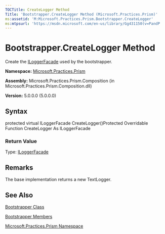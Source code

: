 ```yaml
---
TOCTitle: CreateLogger Method
Title: 'Bootstrapper.CreateLogger Method (Microsoft.Practices.Prism)'
ms:assetid: 'M:Microsoft.Practices.Prism.Bootstrapper.CreateLogger'
ms:mtpsurl: 'https://msdn.microsoft.com/en-us/library/Gg431150(v=PandP.50)'
---
```



# Bootstrapper.CreateLogger Method

Create the [ILoggerFacade](https://msdn.microsoft.com/library/microsoft.practices.prism.logging.iloggerfacade) used by the bootstrapper.

**Namespace:** [Microsoft.Practices.Prism](https://msdn.microsoft.com/library/microsoft.practices.prism)
**Assembly:** Microsoft.Practices.Prism.Composition (in Microsoft.Practices.Prism.Composition.dll)

**Version:** 5.0.0.0 (5.0.0.0)

## Syntax

protected virtual ILoggerFacade CreateLogger()Protected Overridable Function CreateLogger As ILoggerFacade
### Return Value

Type: [ILoggerFacade](https://msdn.microsoft.com/library/microsoft.practices.prism.logging.iloggerfacade)

## Remarks

 The base implementation returns a new TextLogger.

## See Also

[Bootstrapper Class](https://msdn.microsoft.com/library/microsoft.practices.prism.bootstrapper)

[Bootstrapper Members](https://msdn.microsoft.com/allmembers.t:microsoft.practices.prism.bootstrapper)

[Microsoft.Practices.Prism Namespace](https://msdn.microsoft.com/library/microsoft.practices.prism)
